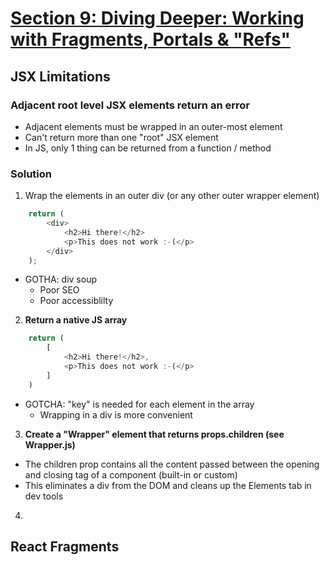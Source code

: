 # [Section 9: Diving Deeper: Working with Fragments, Portals & "Refs"](https://www.udemy.com/course/react-the-complete-guide-incl-redux/learn/lecture/25598540#questions)

## JSX Limitations

### **Adjacent root level JSX elements return an error**

-   Adjacent elements must be wrapped in an outer-most element
-   Can't return more than one "root" JSX element
-   In JS, only 1 thing can be returned from a function / method

### Solution

1. Wrap the elements in an outer div (or any other outer wrapper element)

```javascript
    return (
        <div>
            <h2>Hi there!</h2>
            <p>This does not work :-(</p>
        </div>
    );
```
* GOTHA: div soup
    * Poor SEO
    * Poor accessiblilty

2. **Return a native JS array**

```javascript
    return (
        [
            <h2>Hi there!</h2>,
            <p>This does not work :-(</p>
        ]
    )
```
* GOTCHA: "key" is needed for each element in the array
    * Wrapping in a div is more convenient

3. **Create a "Wrapper" element that returns props.children (see Wrapper.js)**
* The children prop contains all the content passed between the opening
and closing tag of a component (built-in or custom)
* This eliminates a div from the DOM and cleans up the Elements tab in dev tools
4. 

## React Fragments

```javascript

```
